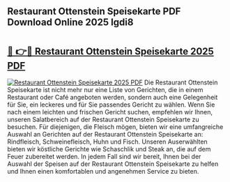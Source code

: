 ## Restaurant Ottenstein Speisekarte PDF Download Online 2025 Igdi8

# <h2><a href="http://gcd0v7y.nevu.top/?p=Restaurant+Ottenstein+Speisekarte">🔗 👉🔴 Restaurant Ottenstein Speisekarte 2025 PDF</a></h2>

[![Restaurant Ottenstein Speisekarte 2025 PDF](https://i.imgur.com/dBaPXMq.png)](http://gcd0v7y.nevu.top/?p=Restaurant+Ottenstein+Speisekarte)
Die Restaurant Ottenstein Speisekarte ist nicht mehr nur eine Liste von Gerichten, die in einem Restaurant oder Café angeboten werden, sondern auch eine Gelegenheit für Sie, ein leckeres und für Sie passendes Gericht zu wählen. Wenn Sie nach einem leichten und frischen Gericht suchen, empfehlen wir Ihnen, unseren Salatbereich auf der Restaurant Ottenstein Speisekarte zu besuchen. Für diejenigen, die Fleisch mögen, bieten wir eine umfangreiche Auswahl an Gerichten auf der Restaurant Ottenstein Speisekarte an: Rindfleisch, Schweinefleisch, Huhn und Fisch. Unseren Auserwählten bieten wir köstliche Gerichte wie Schaschlik und Steak an, die auf dem Feuer zubereitet werden. In jedem Fall sind wir bereit, Ihnen bei der Auswahl der Speisen auf der Restaurant Ottenstein Speisekarte zu helfen und Ihnen einen komfortablen und angenehmen Service zu bieten.
